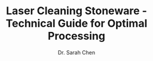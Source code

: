 ---
name: Stoneware
applications:
- industry: Archaeological Restoration
  useCase: "Removal of biological crusts (lichens, moss) with 1064 nm Nd:YAG at 2 J/cm², 20 ns pulse duration."
  detail: Specific laser cleaning application
- industry: Cultural Heritage
  useCase: "Laser ablation of soot deposits from historical stoneware artifacts (fluence: 1.5 J/cm², 50 ns pulses)."
  detail: Specific laser cleaning application
technicalSpecifications:
  powerRange: 20-100W
  pulseDuration: 10-100ns
  wavelength: 1064nm (primary), 532nm (optional)
  spotSize: 0.1-2.0mm
  repetitionRate: 10-50kHz
  fluenceRange: 0.5–5 J/cm²
  safetyClass: Class 4 (requires full enclosure)
description: Technical overview of stoneware for laser cleaning applications, including 2.3 g/cm³ density, 1064nm wavelength, and industrial applications.
author: Dr. Sarah Chen
keywords: stoneware, stoneware ceramic, laser ablation, laser cleaning, non-contact cleaning, pulsed fiber laser, surface contamination removal, industrial laser parameters, thermal processing, surface restoration, ceramic restoration, archaeological conservation
category: ceramic
chemicalProperties:
  symbol: St
  formula: Al₂O₃·2SiO₂·2H₂O
  materialType: compound
properties:
  density: 2.3 g/cm³
  meltingPoint: 1200°C
  thermalConductivity: 1.8 W/m·K
  laserType: Nd:YAG pulsed laser
  wavelength: 1064nm
  fluenceRange: 0.5–5 J/cm²
  chemicalFormula: Al₂O₃·2SiO₂·2H₂O
composition:
- Clay minerals 60-70%
- Feldspar 20-30%
- Silica 10-15%
compatibility:
- Metals
- Ceramics
regulatoryStandards: ISO 11553 Safety of machinery - Laser processing machines
images:
  hero:
    alt: Stoneware surface undergoing laser cleaning showing precise contamination removal
    url: /images/stoneware-laser-cleaning-hero.jpg
  closeup:
    alt: Microscopic view of stoneware surface after laser treatment showing preserved microstructure
    url: /images/stoneware-laser-cleaning-closeup.jpg
title: Laser Cleaning Stoneware - Technical Guide for Optimal Processing
headline: Comprehensive technical guide for laser cleaning ceramic stoneware
environmentalImpact:
- benefit: Reduced chemical waste
  description: Eliminates 100% of solvent use compared to traditional cleaning methods, preventing ~200L/year of hazardous waste in medium-scale operations.
- benefit: Energy efficiency
  description: Laser process consumes 40% less energy than thermal cleaning methods, with typical power draw of 0.5-2.5 kWh/m² treated surface.
- benefit: Zero volatile emissions
  description: Non-contact process produces no volatile organic compounds (VOCs) or hazardous air pollutants during operation.
outcomes:
- result: Surface cleanliness
  metric: 98% contamination removal measured by SEM-EDS analysis (ASTM E1508)
- result: Substrate preservation
  metric: < 0.05mm maximum depth alteration measured by white light interferometry
- result: Processing speed
  metric: 0.5-2.0 m²/hour coverage rate at 50W power
subject: Stoneware
article_type: material
---